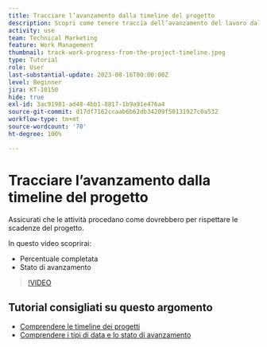 ```yaml
---
title: Tracciare l’avanzamento dalla timeline del progetto
description: Scopri come tenere traccia dell’avanzamento del lavoro dalla timeline del progetto in  [!DNL  Workfront]  utilizzando percentuali di completamento, stato, assegnazioni o vincoli.
activity: use
team: Technical Marketing
feature: Work Management
thumbnail: track-work-progress-from-the-project-timeline.jpeg
type: Tutorial
role: User
last-substantial-update: 2023-08-16T00:00:00Z
level: Beginner
jira: KT-10150
hide: true
exl-id: 3ac91981-ad48-4bb1-8817-1b9a91e476a4
source-git-commit: d17df7162ccaab6b62db34209f50131927c0a532
workflow-type: tm+mt
source-wordcount: '70'
ht-degree: 100%

---
```


# Tracciare l’avanzamento dalla timeline del progetto

Assicurati che le attività procedano come dovrebbero per rispettare le scadenze del progetto.

In questo video scoprirai:

* Percentuale completata
* Stato di avanzamento

>[!VIDEO](https://video.tv.adobe.com/v/3438208/?quality=12&learn=on&enablevpops)


## Tutorial consigliati su questo argomento

* [Comprendere le timeline dei progetti](/help/manage-work/project-timelines/understand-project-timelines.md)
* [Comprendere i tipi di data e lo stato di avanzamento](/help/manage-work/project-timelines/understand-task-dates-and-progress-status.md)
